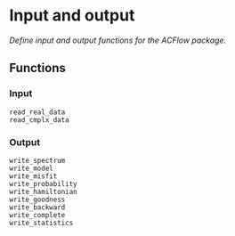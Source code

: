 # Input and output

*Define input and output functions for the ACFlow package.*

## Functions

### Input

```@docs
read_real_data
read_cmplx_data
```

### Output

```@docs
write_spectrum
write_model
write_misfit
write_probability
write_hamiltonian
write_goodness
write_backward
write_complete
write_statistics
```
